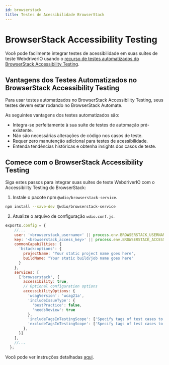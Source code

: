 ```yaml
---
id: browserstack
title: Testes de Acessibilidade BrowserStack
---
```


# BrowserStack Accessibility Testing

Você pode facilmente integrar testes de acessibilidade em suas suítes de teste WebdriverIO usando o [recurso de testes automatizados do BrowserStack Accessibility Testing](https://www.browserstack.com/docs/accessibility/automated-tests?utm_source=webdriverio&utm_medium=partnered&utm_campaign=documentation).

## Vantagens dos Testes Automatizados no BrowserStack Accessibility Testing

Para usar testes automatizados no BrowserStack Accessibility Testing, seus testes devem estar rodando no BrowserStack Automate.

As seguintes vantagens dos testes automatizados são:

* Integra-se perfeitamente à sua suíte de testes de automação pré-existente.
* Não são necessárias alterações de código nos casos de teste.
* Requer zero manutenção adicional para testes de acessibilidade.
* Entenda tendências históricas e obtenha insights dos casos de teste.

## Comece com o BrowserStack Accessibility Testing

Siga estes passos para integrar suas suítes de teste WebdriverIO com o Accessibility Testing do BrowserStack:

1. Instale o pacote npm `@wdio/browserstack-service`.

```bash npm2yarn
npm install --save-dev @wdio/browserstack-service
```

2. Atualize o arquivo de configuração `wdio.conf.js`.

```javascript
exports.config = {
    //...
    user: '<browserstack_username>' || process.env.BROWSERSTACK_USERNAME,
    key: '<browserstack_access_key>' || process.env.BROWSERSTACK_ACCESS_KEY,
    commonCapabilities: {
      'bstack:options': {
        projectName: "Your static project name goes here",
        buildName: "Your static build/job name goes here"
      }
    },
    services: [
      ['browserstack', {
        accessibility: true,
        // Optional configuration options
        accessibilityOptions: {
          'wcagVersion': 'wcag21a',
          'includeIssueType': {
            'bestPractice': false,
            'needsReview': true
          },
          'includeTagsInTestingScope': ['Specify tags of test cases to be included'],
          'excludeTagsInTestingScope': ['Specify tags of test cases to be excluded']
        },
      }]
    ],
    //...
  };
```

Você pode ver instruções detalhadas [aqui](https://www.browserstack.com/docs/accessibility/automated-tests/get-started/webdriverio?utm_source=webdriverio&utm_medium=partnered&utm_campaign=documentation).